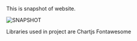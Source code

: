 This is snapshot of website.

![SNAPSHOT](https://user-images.githubusercontent.com/55830493/119740770-17e82000-bea2-11eb-9165-35f7447a874a.png)

Libraries used in project are
Chartjs
Fontawesome

